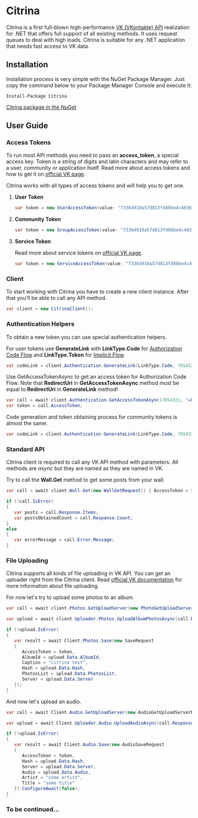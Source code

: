 # Citrina
Citrina is a first full-blown high-performance [VK (VKontakte) API](https://vk.com/dev/manuals) realization for .NET that offers full support of all existing methods.
It uses request queues to deal with high loads. 
Citrina is suitable for any .NET application that needs fast access to VK data.

## Installation
Installation process is very simple with the NuGet Package Manager. Just copy the command below to your Package Manager Console and execute it:

```
Install-Package Citrina
```

[Citrina package in the NuGet](https://www.nuget.org/packages/Citrina/)

## User Guide
### Access Tokens
To run most API methods you need to pass an __access_token__, a special access key. 
Token is a string of digits and latin characters and may refer to a user, community or application itself. 
Read more about access tokens and how to get it on [official VK page](https://vk.com/dev/access_token).

Citrina works with all types of access tokens and will help you to get one.
1. __User Token__
   
   ```csharp
   var token = new UserAccessToken(value: "73364910a57d813fd86be4c4836ff008d1aed4b7ff", expiresIn: 3600, userId: 1234567, appId: 7654321);
   ```
2. __Community Token__
   
   ```csharp
   var token = new GroupAccessToken(value: "73364910a57d813fd86be4c4836ff008d1aed4b7ff", groupId: 123123123, appId: 7654321);
   ```
3. __Service Token__
   
   Read more about service tokens on [official VK page](https://vk.com/dev/service_token).
   ```csharp
   var token = new ServiceAccessToken(value: "73364910a57d813fd86be4c4836ff008d1aed4b7ff", appId: 7654321);
   ```

### Client
To start working with Citrina you have to create a new client instance. After that you'll be able to call any API method.
```csharp
var client = new CitrinaClient();
```

### Authentication Helpers
To obtain a new token you can use special authentication helpers.

For user tokens use __GenerateLink__ with __LinkType.Code__ for [Authorization Code Flow](https://vk.com/dev/authcode_flow_user) and __LinkType.Token__ for [Implicit Flow](https://vk.com/dev/implicit_flow_user).
```csharp
var codeLink = client.Authentication.GenerateLink(LinkType.Code, 7654321, "http://test.com/account", DisplayOptions.Default, UserPermissions.Audio | UserPermissions.Offline, "some message");
```
Use GetAccessTokenAsync to get an access token for Authorization Code Flow.
Note that __RedirectUri__ in __GetAccessTokenAsync__ method must be equal to __RedirectUri__ in __GenerateLink__ method!
```csharp
var call = await client.Authentication.GetAccessTokenAsync(7654321, "wkE1SyDTei4h2MyV", "http://test.com/account", "ecc20ad9c6a53a5").ConfigureAwait(false);
var token = call.AccessToken;
```

Code generation and token obtaining process for community tokens is almost the same.
```csharp
var codeLink = client.Authentication.GenerateLink(LinkType.Code, 7654321, new []{ 123123123, 345345345 }, "http://test.com/account", DisplayOptions.Default, GroupPermissions.Manage | GroupPermissions.Messages, "some message");
```

### Standard API
Citrina client is required to call any VK API method with parameters.
All methods are _async_ but they are named as they are named in VK.

Try to call the __Wall.Get__ method to get some posts from your wall.
```csharp
var call = await client.Wall.Get(new WallGetRequest() { AccessToken = token, OwnerId = 7654321, Count = 5 });

if (!call.IsError)
{
   var posts = call.Response.Items;
   var postsObtainedCount = call.Response.Count;
}
else
{
   var errorMessage = call.Error.Message;
}
```

### File Uploading
Citrina supports all kinds of file uploading in VK API. You can get an uploader right from the Citrina client. 
Read [official VK documentation](https://vk.com/dev/upload_files) for more information about file uploading.

For now let's try to upload some photos to an album.
```csharp
var call = await client.Photos.GetUploadServer(new PhotoGetUploadServerRequest() { AccessToken = token, AlbumId = 23452345 });

var upload = await client.Uploader.Photos.UploadAlbumPhotosAsync(call.Response, new[] { @"C:\photo.jpg", @"C:\citrina.png" });

if (!upload.IsError)
{
   var result = await Client.Photos.Save(new SaveRequest
   {
      AccessToken = token,
      AlbumId = upload.Data.AlbumId,
      Caption = "citrina test",
      Hash = upload.Data.Hash,
      PhotosList = upload.Data.PhotosList,
      Server = upload.Data.Server
   });
}
```

And now let's upload an audio.
```csharp
var call = await Client.Audio.GetUploadServer(new AudioGetUploadServerRequest { AccessToken = token }).ConfigureAwait(false);

var upload = await Client.Uploader.Audio.UploadAudioAsync(call.Response, @"C:\my_fav_song.mp3").ConfigureAwait(false);

if (!upload.IsError)
{
   var result = await Client.Audio.Save(new AudioSaveRequest
   {
      AccessToken = token,
      Hash = upload.Data.Hash,
      Server = upload.Data.Server,
      Audio = upload.Data.Audio,
      Artist = "some artist",
      Title = "some title"
   }).ConfigureAwait(false);
}
```

### To be continued...
